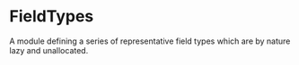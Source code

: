 # FieldTypes

A module defining a series of representative field types which are by nature lazy and unallocated.
